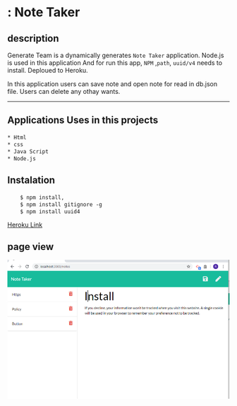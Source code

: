 # : Note Taker

## description

Generate Team is a dynamically  generates ` Note Taker `   application. Node.js is used in this application And for run this app, ` NPM `  ,`path`, `uuid/v4` needs to install. Deploued to Heroku.

In this application users can save note  and open note for read in db.json file. Users can delete any othay wants.
____


##  Applications Uses in this projects
    * Html
    * css
    * Java Script
    * Node.js

## Instalation 

        $ npm install, 
        $ npm install gitignore -g
        $ npm install uuid4


[Heroku Link](https://enigmatic-shore-90584.herokuapp.com/ )

## page view

![Page view](view.png)

